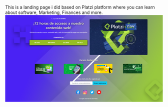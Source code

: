 This is a landing page i did based on Platzi platform where you can learn about software, Marketing, Finances and more.
<img src="landingPlatziCopy.PNG">
